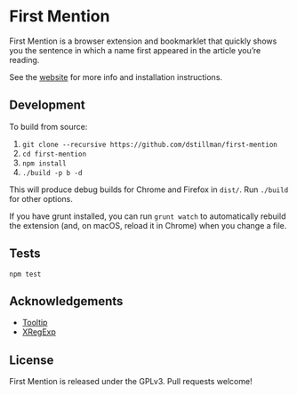 # First Mention

First Mention is a browser extension and bookmarklet that quickly shows you the sentence in which a name first appeared in the article you’re reading.

See the [website](https://danstillman.com/firstmention/) for more info and installation instructions.

## Development

To build from source:

1. `git clone --recursive https://github.com/dstillman/first-mention`
1. `cd first-mention`
1. `npm install`
1. `./build -p b -d`

This will produce debug builds for Chrome and Firefox in `dist/`. Run `./build` for other options.

If you have grunt installed, you can run `grunt watch` to automatically rebuild the extension (and, on macOS, reload it in Chrome) when you change a file.

## Tests

`npm test`

## Acknowledgements

* [Tooltip](https://github.com/darsain/tooltip)
* [XRegExp](http://xregexp.com/)

## License

First Mention is released under the GPLv3. Pull requests welcome!
